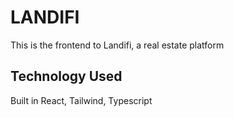 # LANDIFI

This is the frontend to Landifi, a real estate platform

## Technology Used

Built in React, Tailwind, Typescript
